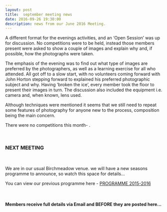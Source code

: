 ```yaml
---
layout: post
title:  september meeting news
date: 2016-09-26 19:30:00
description: news from our June 2016 Meeting.
---
```


A different format for the evenings activities, and an ‘Open Session’ was up for discussion. No competitions were to be held, instead those members present were asked to show a couple of images and explain why and, if possible, how the photographs were taken. 

The emphasis of the evening was to find out what type of images are preferred by the photographers, as well as a learning exercise for all who attended.
All got off to a slow start, with no volunteers coming forward with John Horton stepping forward to explained his preferred photographic subject and why. Having ‘broken the ice’, every member took the floor to present their images in turn. The discussion also included the equipment i.e. camera and, when known, lens used.

Although techniques were mentioned it seems that we still need to repeat some features of photography for anyone new to the process, composition being the main concern.

There were no competitions this month- .

<br>

### NEXT MEETING

<br>

We are in our usual Birchmeadow venue. we will have a new seasons programme to announce, so watch this space for details...

You can view our previous programme here - <a href="{{ site.baseurl }}/programme/2015-09-01-Forward-Programme-2015-2016">PROGRAMME 2015-2016</a>

<br>

#### Members receive full details via Email and BEFORE they are posted here...

<br>